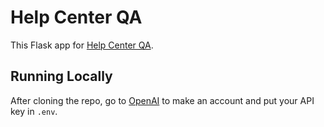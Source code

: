 # Help Center QA

This Flask app for [Help Center QA](https://github.com/mmmaia/helpcenter-qa).

## Running Locally

After cloning the repo, go to [OpenAI](https://openai.com/) to make an account and put your API key in `.env`.
